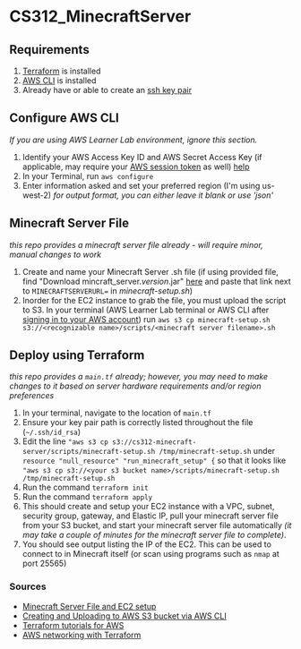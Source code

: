 # CS312_MinecraftServer

## Requirements
1) [Terraform](https://developer.hashicorp.com/terraform/install) is installed
2) [AWS CLI](https://docs.aws.amazon.com/cli/latest/userguide/getting-started-install.html) is installed
3) Already have or able to create an [ssh key pair](https://www.ssh.com/academy/ssh/keygen)


## Configure AWS CLI
*If you are using AWS Learner Lab environment, ignore this section.*
1) Identify your AWS Access Key ID and AWS Secret Access Key (if applicable, may require your [AWS session token](https://docs.aws.amazon.com/cli/latest/userguide/cli-configure-files.html) as well) [help](https://docs.aws.amazon.com/IAM/latest/UserGuide/id_credentials_access-keys.html)
2) In your Terminal, run ```aws configure```
3) Enter information asked and set your preferred region (I'm using us-west-2) *for output format, you can either leave it blank or use 'json'*

## Minecraft Server File
*this repo provides a minecraft server file already - will require minor, manual changes to work*
1) Create and name your Minecraft Server .sh file (if using provided file, find "Download mincraft_server._version_.jar" [here](https://www.minecraft.net/en-us/download/server) and paste that link next to ```MINECRAFTSERVERURL=``` in _minecraft-setup.sh_)
2) Inorder for the EC2 instance to grab the file, you must upload the script to S3. In your terminal (AWS Learner Lab terminal or AWS CLI after [signing in to your AWS account](https://docs.aws.amazon.com/signin/latest/userguide/command-line-sign-in.html)) run ```aws s3 cp minecraft-setup.sh s3://<recognizable name>/scripts/<minecraft server filename>.sh```

## Deploy using Terraform
*this repo provides a ```main.tf``` already; however, you may need to make changes to it based on server hardware requirements and/or region preferences*
1) In your terminal, navigate to the location of ```main.tf```
2) Ensure your key pair path is correctly listed throughout the file (```~/.ssh/id_rsa```)
3) Edit the line ```"aws s3 cp s3://cs312-minecraft-server/scripts/minecraft-setup.sh /tmp/minecraft-setup.sh``` under ```resource "null_resource" "run_minecraft_setup" {``` so that it looks like ```"aws s3 cp s3://<your s3 bucket name>/scripts/minecraft-setup.sh /tmp/minecraft-setup.sh```
4) Run the command ```terraform init```
5) Run the command ```terraform apply```
6) This should create and setup your EC2 instance with a VPC, subnet, security group, gateway, and Elastic IP, pull your minecraft server file from your S3 bucket, and start your minecraft server file automatically *(it may take a couple of minutes for the minecraft server file to complete)*.
7) You should see output listing the IP of the EC2. This can be used to connect to in Minecraft itself (or scan using programs such as ```nmap``` at port 25565)

### Sources
- [Minecraft Server File and EC2 setup](https://aws.amazon.com/blogs/gametech/setting-up-a-minecraft-java-server-on-amazon-ec2/)
- [Creating and Uploading to AWS S3 bucket via AWS CLI](https://www.geeksforgeeks.org/how-to-upload-files-to-aws-s3-using-cli/)
- [Terraform tutorials for AWS](https://developer.hashicorp.com/terraform/tutorials/aws-get-started)
- [AWS networking with Terraform](https://www.geeksforgeeks.org/automating-aws-network-firewall-configurations-with-terraform/)
